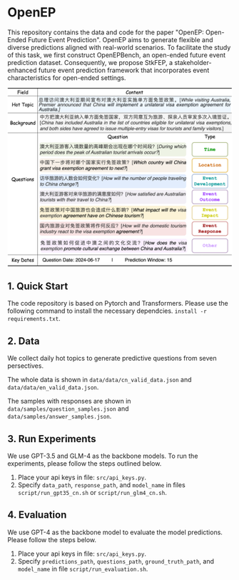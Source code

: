 # OpenEP

This repository contains the data and code for the paper "OpenEP: Open-Ended Future Event Prediction". OpenEP aims to generate flexible and diverse predictions aligned with real-world scenarios. To facilitate the study of this task, we first construct OpenEPBench, an open-ended future event prediction dataset. Consequently, we propose StkFEP, a stakeholder-enhanced future event prediction framework that incorporates event characteristics for open-ended settings.

<p align = "center">    
<img  src="images/example_display.png" width="600" />
</p>

## 1. Quick Start
The code repository is based on Pytorch and Transformers. Please use the following command to install the necessary dependcies. `install -r requirements.txt`.


## 2. Data
We collect daily hot topics to generate predictive questions from seven persectives. 

The whole data is shown in `data/data/cn_valid_data.json` and `data/data/en_valid_data.json`.

The samples with responses are shown in `data/samples/question_samples.json` and `data/samples/answer_samples.json`.


## 3. Run Experiments
We use GPT-3.5 and GLM-4 as the backbone models. To run the experiments, please follow the steps outlined below.
1. Place your api keys in file: `src/api_keys.py`.
2. Specify `data_path`, `response_path`, and `model_name` in files `script/run_gpt35_cn.sh` or `script/run_glm4_cn.sh`.

## 4. Evaluation
We use GPT-4 as the backbone model to evaluate the model predictions. Please follow the steps below.
1. Place your api keys in file: `src/api_keys.py`.
2. Specify `predictions_path`, `questions_path`, `ground_truth_path`, and `model_name` in file `script/run_evaluation.sh`.
